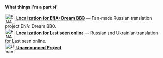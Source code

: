 **What things I'm a part of**

<a href="https://github.com/bazelik-null/ENAbbq_rus">
  <img src="https://i.postimg.cc/2y2BHk1x/RUSENA.png" alt="ENA Russian Localization" width="32" align="absmiddle" />
</a>
<a href="https://github.com/bazelik-null/ENAbbq_rus"><strong>Localization for ENA: Dream BBQ</strong></a> — Fan-made Russian translation project ENA: Dream BBQ.
<br>
<a href="https://github.com/qwook/lastseenonline">
  <img src="https://i.postimg.cc/0NYjWk3J/image.png" alt="ENA Russian Localization" width="32" align="absmiddle" />
</a>
<a href="https://github.com/qwook/lastseenonline"><strong>Localization for Last seen online</strong></a> — Russian and Ukrainian translation for Last seen online.
<br>
<a href="https://github.com/qwook/lastseenonline">
  <img src="https://i.postimg.cc/Hny47mxH/image.png" alt="Unannounced Project" width="32" align="absmiddle" />
</a>
<a href="https://sholdue.world/"><strong>Unannounced Project</strong></a>
